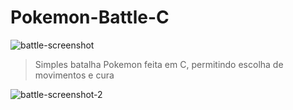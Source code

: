 # Pokemon-Battle-C

<img src="https://imgur.com/51lESci.jpg" alt="battle-screenshot">

> Simples batalha Pokemon feita em C, permitindo escolha de movimentos e cura

<img src="https://imgur.com/luHbZr5.jpg" alt="battle-screenshot-2">